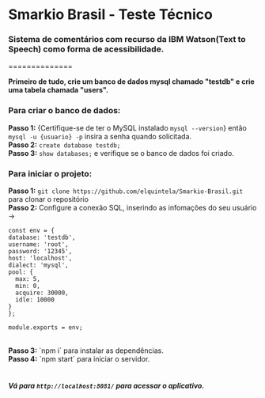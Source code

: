 Smarkio Brasil - Teste Técnico
==============

### Sistema de comentários com recurso da IBM Watson(Text to Speech) como forma de acessibilidade. 
==============

<b>Primeiro de tudo, crie um banco de dados mysql chamado "testdb" e crie uma tabela chamada "users".</b>

### Para criar o banco de dados:
<b>Passo 1:</b> {Certifique-se de ter o MySQL instalado `mysql --version`} então `mysql -u {usuario} -p` insira a senha quando solicitada.
</br> 
<b>Passo 2:</b> `create database testdb;`
</br> 
<b>Passo 3:</b> `show databases;` e verifique se o banco de dados foi criado.
</br> 

### Para iniciar o projeto:
<b>Passo 1:</b> `git clone https://github.com/elquintela/Smarkio-Brasil.git` para clonar o repositório
</br> 
<b>Passo 2:</b> Configure a conexão SQL, inserindo as infomações do seu usuário -> 
</br> 
  ```
  const env = {
  database: 'testdb',
  username: 'root',
  password: '12345',
  host: 'localhost',
  dialect: 'mysql',
  pool: {
    max: 5,
    min: 0,
    acquire: 30000,
    idle: 10000
  }
};
 
module.exports = env;
```
</br> 
<b>Passo 3:</b> `npm i` para instalar as dependências.
</br> 
<b>Passo 4:</b> `npm start` para iniciar o servidor.
</br> 
</br> 

##### Vá para `http://localhost:8081/` para acessar o aplicativo.</br> 
